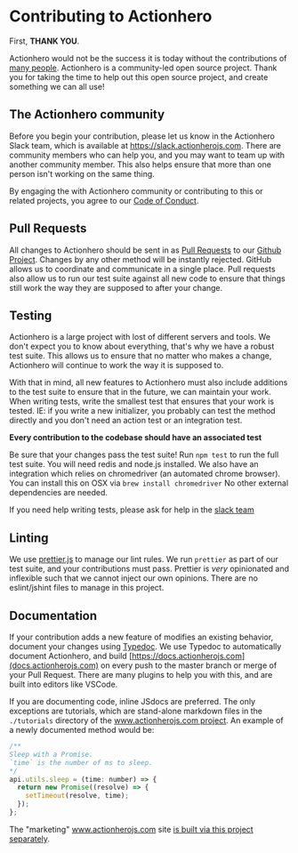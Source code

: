 # Contributing to Actionhero

First, **THANK YOU**.

Actionhero would not be the success it is today without the contributions of [many people](https://github.com/actionhero/actionhero/graphs/contributors). Actionhero is a community-led open source project. Thank you for taking the time to help out this open source project, and create something we can all use!

## The Actionhero community

Before you begin your contribution, please let us know in the Actionhero Slack team, which is available at https://slack.actionherojs.com. There are community members who can help you, and you may want to team up with another community member. This also helps ensure that more than one person isn't working on the same thing.

By engaging the with Actionhero community or contributing to this or related projects, you agree to our [Code of Conduct](https://github.com/actionhero/actionhero/blob/master/CODE_OF_CONDUCT.md).

## Pull Requests

All changes to Actionhero should be sent in as [Pull Requests](https://help.github.com/articles/about-pull-requests) to our [Github Project](https://github.com/actionhero/actionhero). Changes by any other method will be instantly rejected. GitHub allows us to coordinate and communicate in a single place. Pull requests also allow us to run our test suite against all new code to ensure that things still work the way they are supposed to after your change.

## Testing

Actionhero is a large project with lost of different servers and tools. We don't expect you to know about everything, that's why we have a robust test suite. This allows us to ensure that no matter who makes a change, Actionhero will continue to work the way it is supposed to.

With that in mind, all new features to Actionhero must also include additions to the test suite to ensure that in the future, we can maintain your work. When writing tests, write the smallest test that ensures that your work is tested. IE: if you write a new initializer, you probably can test the method directly and you don't need an action test or an integration test.

**Every contribution to the codebase should have an associated test**

Be sure that your changes pass the test suite! Run `npm test` to run the full test suite.
You will need redis and node.js installed. We also have an integration which relies on chromedriver (an automated chrome browser). You can install this on OSX via `brew install chromedriver` No other external dependencies are needed.

If you need help writing tests, please ask for help in the [slack team](http://slack.actionherojs.com)

## Linting

We use [prettier.js](https://prettier.io/) to manage our lint rules. We run `prettier` as part of our test suite, and your contributions must pass. Prettier is _very_ opinionated and inflexible such that we cannot inject our own opinions. There are no eslint/jshint files to manage in this project.

## Documentation

If your contribution adds a new feature of modifies an existing behavior, document your changes using [Typedoc](https://typedoc.org/). We use Typedoc to automatically document Actionhero, and build [https://docs.actionherojs.com](docs.actionherojs.com) on every push to the master branch or merge of your Pull Request. There are many plugins to help you with this, and are built into editors like VSCode.

If you are documenting code, inline JSdocs are preferred. The only exceptions are tutorials, which are stand-alone markdown files in the `./tutorials` directory of the [www.actionherojs.com project](https://github.com/actionhero/www.actionherojs.com). An example of a newly documented method would be:

```js
/**
Sleep with a Promise.
`time` is the number of ms to sleep.
*/
api.utils.sleep = (time: number) => {
  return new Promise((resolve) => {
    setTimeout(resolve, time);
  });
};
```

The "marketing" www.actionherojs.com site [is built via this project separately](https://github.com/actionhero/www.actionherojs.com).
